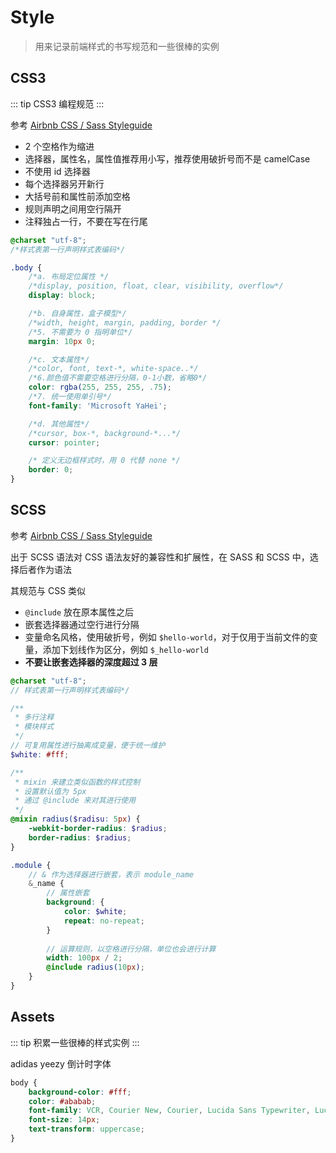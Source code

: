 # Style

> 用来记录前端样式的书写规范和一些很棒的实例

## CSS3

::: tip
CSS3 编程规范
:::

参考 [Airbnb CSS / Sass Styleguide](https://github.com/airbnb/css)

- 2 个空格作为缩进
- 选择器，属性名，属性值推荐用小写，推荐使用破折号而不是 camelCase
- 不使用 id 选择器
- 每个选择器另开新行
- 大括号前和属性前添加空格
- 规则声明之间用空行隔开
- 注释独占一行，不要在写在行尾

```css
@charset "utf-8";
/*样式表第一行声明样式表编码*/

.body {
    /*a. 布局定位属性 */
    /*display, position, float, clear, visibility, overflow*/
    display: block;

    /*b. 自身属性，盒子模型*/
    /*width, height, margin, padding, border */
    /*5. 不需要为 0 指明单位*/
    margin: 10px 0;

    /*c. 文本属性*/
    /*color, font, text-*, white-space..*/
    /*6.颜色值不需要空格进行分隔，0-1小数，省略0*/
    color: rgba(255, 255, 255, .75);
    /*7. 统一使用单引号*/
    font-family: 'Microsoft YaHei';

    /*d. 其他属性*/
    /*cursor, box-*, background-*...*/
    cursor: pointer;

    /* 定义无边框样式时，用 0 代替 none */
    border: 0;
}
```


## SCSS

参考 [Airbnb CSS / Sass Styleguide](https://github.com/airbnb/css)

出于 SCSS 语法对 CSS 语法友好的兼容性和扩展性，在 SASS 和 SCSS 中，选择后者作为语法

其规范与 CSS 类似

- `@include` 放在原本属性之后
- 嵌套选择器通过空行进行分隔
- 变量命名风格，使用破折号，例如 `$hello-world`，对于仅用于当前文件的变量，添加下划线作为区分，例如 `$_hello-world`
- **不要让嵌套选择器的深度超过 3 层**

```scss
@charset "utf-8";
// 样式表第一行声明样式表编码*/

/**
 * 多行注释
 * 模块样式
 */
// 可复用属性进行抽离成变量，便于统一维护
$white: #fff;

/**
 * mixin 来建立类似函数的样式控制
 * 设置默认值为 5px
 * 通过 @include 来对其进行使用
 */
@mixin radius($radisu: 5px) {
    -webkit-border-radius: $radius;
    border-radius: $radius;
}

.module {
    // & 作为选择器进行嵌套，表示 module_name
    &_name {
        // 属性嵌套
        background: {
            color: $white;
            repeat: no-repeat;
        }
        
        // 运算规则，以空格进行分隔，单位也会进行计算
        width: 100px / 2;
        @include radius(10px);
    }
}
```


## Assets

::: tip
积累一些很棒的样式实例
:::

adidas yeezy 倒计时字体

```css
body {
    background-color: #fff;
    color: #ababab;
    font-family: VCR, Courier New, Courier, Lucida Sans Typewriter, Lucida Typewriter, monospace;
    font-size: 14px;
    text-transform: uppercase;
}
```